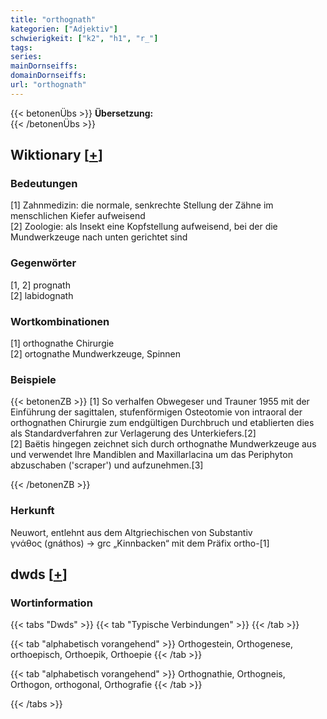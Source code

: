 ```yaml
---
title: "orthognath"
kategorien: ["Adjektiv"]
schwierigkeit: ["k2", "h1", "r_"]
tags:
series:
mainDornseiffs:
domainDornseiffs:
url: "orthognath"
---
```


{{< betonenÜbs >}}
**Übersetzung:**  
{{< /betonenÜbs >}}

## Wiktionary [[+](https://de.wiktionary.org/wiki/orthognath)]

### Bedeutungen
[1] Zahnmedizin: die normale, senkrechte Stellung der Zähne im menschlichen Kiefer aufweisend  
[2] Zoologie: als Insekt eine Kopfstellung aufweisend, bei der die Mundwerkzeuge nach unten gerichtet sind  

### Gegenwörter
[1, 2] prognath  
[2] labidognath  

### Wortkombinationen
[1] orthognathe Chirurgie  
[2] ortognathe Mundwerkzeuge, Spinnen  

### Beispiele
{{< betonenZB >}}
[1] So verhalfen Obwegeser und Trauner 1955 mit der Einführung der sagittalen, stufenförmigen Osteotomie von intraoral der orthognathen Chirurgie zum endgültigen Durchbruch und etablierten dies als Standardverfahren zur Verlagerung des Unterkiefers.[2]  
[2] Baëtis hingegen zeichnet sich durch orthognathe Mundwerkzeuge aus und verwendet lhre Mandiblen and Maxillarlacina um das Periphyton abzuschaben ('scraper') und aufzunehmen.[3]  

{{< /betonenZB >}}
### Herkunft
Neuwort, entlehnt aus dem Altgriechischen von Substantiv γνάθος (gnáthos) → grc „Kinnbacken“ mit dem Präfix ortho-[1]  



## dwds [[+](https://www.dwds.de/wb/orthognath)]

### Wortinformation
{{< tabs "Dwds" >}}
{{< tab "Typische Verbindungen" >}}
{{< /tab >}}

{{< tab "alphabetisch vorangehend" >}}
Orthogestein, Orthogenese, orthoepisch, Orthoepik, Orthoepie
{{< /tab >}}

{{< tab "alphabetisch vorangehend" >}}
Orthognathie, Orthogneis, Orthogon, orthogonal, Orthografie
{{< /tab >}}

{{< /tabs >}}

